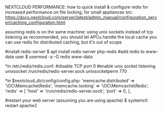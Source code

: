 NEXTCLOUD PERFORMANCE: how to quick install & configure redis for increased performance on file locking, for small appliances
src: https://docs.nextcloud.com/server/latest/admin_manual/configuration_server/caching_configuration.html

assuming redis is on the same machine: using unix sockets instead of tcp listening
as recommended, you should let APCu handle the local cache
you can use redis for distributed caching, but it's out of scope


#install redis-server
$ apt install redis-server php-redis
#add redis to www-data user
$ usermod -a -G redis www-data


*in /etc/redis/redis.conf:
#disable TCP
port 0
#enable unix socket listening
unixsocket /run/redis/redis-server.sock
unixsocketperm 770

*in $nextcloud_dir/config/config.php:
'memcache.distributed' => '\OC\Memcache\Redis',
'memcache.locking' => '\OC\Memcache\Redis',
  'redis' => [
     'host'     => '/run/redis/redis-server.sock',
     'port'     => 0,
  ],

#restart your web server (assuming you are using apache)
$ systemctl restart apache2
